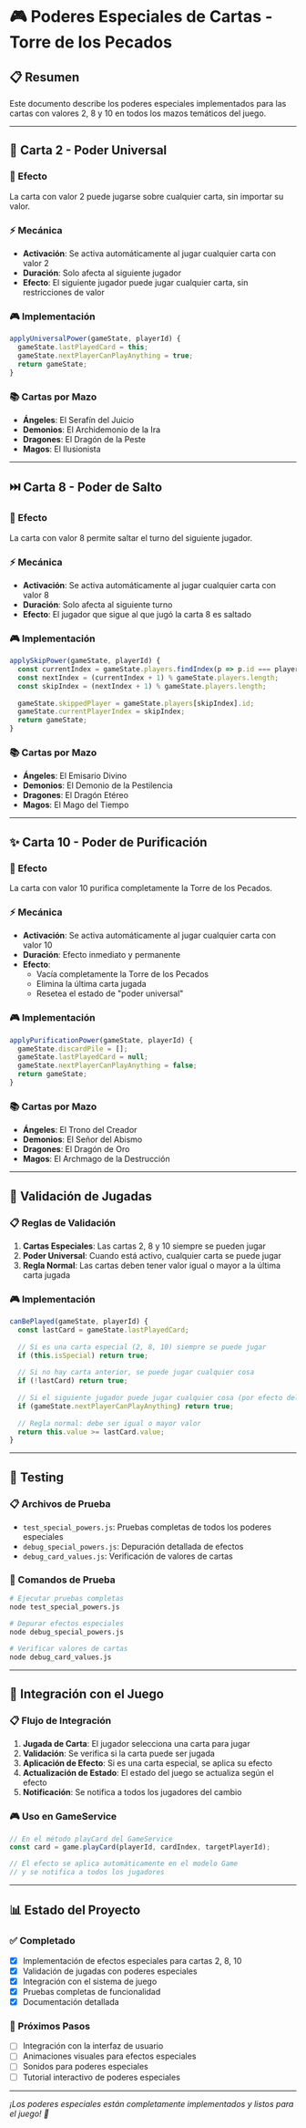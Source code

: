 # 🎮 Poderes Especiales de Cartas - Torre de los Pecados

## 📋 Resumen

Este documento describe los poderes especiales implementados para las cartas con valores 2, 8 y 10 en todos los mazos temáticos del juego.

---

## 🔄 Carta 2 - Poder Universal

### 🎯 Efecto
La carta con valor 2 puede jugarse sobre cualquier carta, sin importar su valor.

### ⚡ Mecánica
- **Activación**: Se activa automáticamente al jugar cualquier carta con valor 2
- **Duración**: Solo afecta al siguiente jugador
- **Efecto**: El siguiente jugador puede jugar cualquier carta, sin restricciones de valor

### 🎮 Implementación
```javascript
applyUniversalPower(gameState, playerId) {
  gameState.lastPlayedCard = this;
  gameState.nextPlayerCanPlayAnything = true;
  return gameState;
}
```

### 📚 Cartas por Mazo
- **Ángeles**: El Serafín del Juicio
- **Demonios**: El Archidemonio de la Ira
- **Dragones**: El Dragón de la Peste
- **Magos**: El Ilusionista

---

## ⏭️ Carta 8 - Poder de Salto

### 🎯 Efecto
La carta con valor 8 permite saltar el turno del siguiente jugador.

### ⚡ Mecánica
- **Activación**: Se activa automáticamente al jugar cualquier carta con valor 8
- **Duración**: Solo afecta al siguiente turno
- **Efecto**: El jugador que sigue al que jugó la carta 8 es saltado

### 🎮 Implementación
```javascript
applySkipPower(gameState, playerId) {
  const currentIndex = gameState.players.findIndex(p => p.id === playerId);
  const nextIndex = (currentIndex + 1) % gameState.players.length;
  const skipIndex = (nextIndex + 1) % gameState.players.length;
  
  gameState.skippedPlayer = gameState.players[skipIndex].id;
  gameState.currentPlayerIndex = skipIndex;
  return gameState;
}
```

### 📚 Cartas por Mazo
- **Ángeles**: El Emisario Divino
- **Demonios**: El Demonio de la Pestilencia
- **Dragones**: El Dragón Etéreo
- **Magos**: El Mago del Tiempo

---

## ✨ Carta 10 - Poder de Purificación

### 🎯 Efecto
La carta con valor 10 purifica completamente la Torre de los Pecados.

### ⚡ Mecánica
- **Activación**: Se activa automáticamente al jugar cualquier carta con valor 10
- **Duración**: Efecto inmediato y permanente
- **Efecto**: 
  - Vacía completamente la Torre de los Pecados
  - Elimina la última carta jugada
  - Resetea el estado de "poder universal"

### 🎮 Implementación
```javascript
applyPurificationPower(gameState, playerId) {
  gameState.discardPile = [];
  gameState.lastPlayedCard = null;
  gameState.nextPlayerCanPlayAnything = false;
  return gameState;
}
```

### 📚 Cartas por Mazo
- **Ángeles**: El Trono del Creador
- **Demonios**: El Señor del Abismo
- **Dragones**: El Dragón de Oro
- **Magos**: El Archmago de la Destrucción

---

## 🎯 Validación de Jugadas

### 📋 Reglas de Validación
1. **Cartas Especiales**: Las cartas 2, 8 y 10 siempre se pueden jugar
2. **Poder Universal**: Cuando está activo, cualquier carta se puede jugar
3. **Regla Normal**: Las cartas deben tener valor igual o mayor a la última carta jugada

### 🎮 Implementación
```javascript
canBePlayed(gameState, playerId) {
  const lastCard = gameState.lastPlayedCard;
  
  // Si es una carta especial (2, 8, 10) siempre se puede jugar
  if (this.isSpecial) return true;
  
  // Si no hay carta anterior, se puede jugar cualquier cosa
  if (!lastCard) return true;
  
  // Si el siguiente jugador puede jugar cualquier cosa (por efecto del 2)
  if (gameState.nextPlayerCanPlayAnything) return true;
  
  // Regla normal: debe ser igual o mayor valor
  return this.value >= lastCard.value;
}
```

---

## 🧪 Testing

### 📋 Archivos de Prueba
- `test_special_powers.js`: Pruebas completas de todos los poderes especiales
- `debug_special_powers.js`: Depuración detallada de efectos
- `debug_card_values.js`: Verificación de valores de cartas

### 🎯 Comandos de Prueba
```bash
# Ejecutar pruebas completas
node test_special_powers.js

# Depurar efectos especiales
node debug_special_powers.js

# Verificar valores de cartas
node debug_card_values.js
```

---

## 🔧 Integración con el Juego

### 📋 Flujo de Integración
1. **Jugada de Carta**: El jugador selecciona una carta para jugar
2. **Validación**: Se verifica si la carta puede ser jugada
3. **Aplicación de Efecto**: Si es una carta especial, se aplica su efecto
4. **Actualización de Estado**: El estado del juego se actualiza según el efecto
5. **Notificación**: Se notifica a todos los jugadores del cambio

### 🎮 Uso en GameService
```javascript
// En el método playCard del GameService
const card = game.playCard(playerId, cardIndex, targetPlayerId);

// El efecto se aplica automáticamente en el modelo Game
// y se notifica a todos los jugadores
```

---

## 📊 Estado del Proyecto

### ✅ Completado
- [x] Implementación de efectos especiales para cartas 2, 8, 10
- [x] Validación de jugadas con poderes especiales
- [x] Integración con el sistema de juego
- [x] Pruebas completas de funcionalidad
- [x] Documentación detallada

### 🎯 Próximos Pasos
- [ ] Integración con la interfaz de usuario
- [ ] Animaciones visuales para efectos especiales
- [ ] Sonidos para poderes especiales
- [ ] Tutorial interactivo de poderes especiales

---

*¡Los poderes especiales están completamente implementados y listos para el juego! 🚀*
